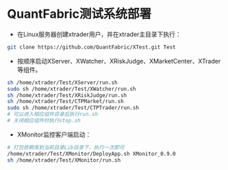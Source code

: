 # QuantFabric测试系统部署

- 在Linux服务器创建xtrader用户，并在xtrader主目录下执行：

```bash
git clone https://github.com/QuantFabric/XTest.git Test
```

- 按顺序启动XServer、XWatcher、XRiskJudge、XMarketCenter、XTrader等组件。

```bash
sh /home/xtrader/Test/XServer/run.sh
sudo sh /home/xtrader/Test/XWatcher/run.sh
sh /home/xtrader/Test/XRiskJudge/run.sh
sh /home/xtrader/Test/CTPMarket/run.sh
sudo sh /home/xtrader/Test/CTPTrader/run.sh
# 可以进入相应组件目录后执行run.sh
# 关闭相应组件时执行stop.sh
```

- XMonitor监控客户端启动：

```bash
# 打包依赖库到当前目录Lib目录下，执行一次即可
/home/xtrader/Test/XMonitor/DeployApp.sh XMonitor_0.9.0
sh /home/xtrader/Test/XMonitor/run.sh
```

